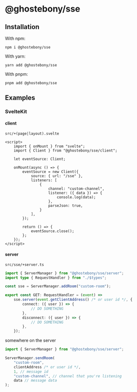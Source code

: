 # @ghostebony/sse

## Installation

With npm:

```
npm i @ghostebony/sse
```

With yarn:

```
yarn add @ghostebony/sse
```

With pnpm:

```
pnpm add @ghostebony/sse
```

## Examples

### SvelteKit

#### client

`src/+(page|layout).svelte`

```svelte
<script>
    import { onMount } from "svelte";
    import { Client } from "@ghostebony/sse/client";

    let eventSource: Client;

    onMount(async () => {
        eventSource = new Client({
            source: { url: "/sse" },
            listeners: [
                {
                    channel: "custom-channel",
                    listener: ({ data }) => {
                        console.log(data);
                    },
                    parseJson: true,
                }
            ],
        });

        return () => {
            eventSource.close();
        };
    });
</script>
```

#### server

`src/sse/+server.ts`

```ts
import { ServerManager } from "@ghostebony/sse/server";
import type { RequestHandler } from "./$types";

const sse = ServerManager.addRoom("custom-room");

export const GET: RequestHandler = (event) =>
    sse.server(event.getClientAddress() /* or user id */, {
        connect: ({ user }) => {
            // DO SOMETHING
        },
        disconnect: ({ user }) => {
            // DO SOMETHING
        },
    });
```

somewhere on the server

```ts
import { ServerManager } from "@ghostebony/sse/server";

ServerManager.sendRoom(
    "custom-room",
    clientAddress /* or user id */,
    1, // message id
    "custom-channel", // channel that you're listening
    data // message data
);
```
